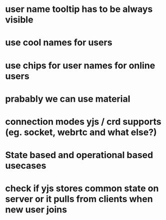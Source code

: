 # user name tooltip has to be always visible
# use cool names for users
# use chips for user names for online users
# prabably we can use material
# connection modes yjs / crd supports (eg. socket, webrtc and what else?)
# State based and operational based usecases

# check if yjs stores common state on server or it pulls from clients when new user joins